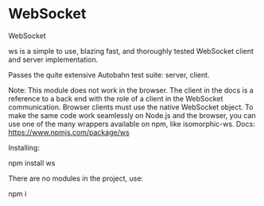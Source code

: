 # WebSocket
WebSocket


ws is a simple to use, blazing fast, and thoroughly tested WebSocket client and server implementation.

Passes the quite extensive Autobahn test suite: server, client.

Note: This module does not work in the browser. The client in the docs is a reference to a back end with the role of a client in the WebSocket communication. 
Browser clients must use the native WebSocket object. To make the same code work seamlessly on Node.js and the browser, you can use one of the many wrappers 
available on npm, like isomorphic-ws.
Docs: https://www.npmjs.com/package/ws

Installing:

npm install ws


There are no modules in the project, use:

npm i
